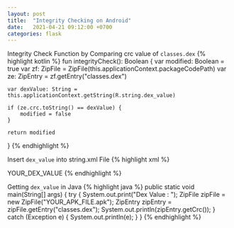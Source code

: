 ```yaml
---
layout: post
title:  "Integrity Checking on Android"
date:   2021-04-21 09:12:00 +0700
categories: flask
---
```


Integrity Check Function by Comparing crc value of `classes.dex`
{% highlight kotlin %}
fun integrityCheck(): Boolean {
    var modified: Boolean = true
    var zf: ZipFile = ZipFile(this.applicationContext.packageCodePath)
    var ze: ZipEntry = zf.getEntry("classes.dex")

    var dexValue: String = this.applicationContext.getString(R.string.dex_value)

    if (ze.crc.toString() == dexValue) {
        modified = false
    }

    return modified
}
{% endhighlight %}

Insert `dex_value` into string.xml File
{% highlight xml %}
<?xml version="1.0" encoding="utf-8"?>
<resources>
    <string name="dex_value">YOUR_DEX_VALUE</string>
</resources>
{% endhighlight %}

Getting `dex_value` in Java
{% highlight java %}
public static void main(String[] args) {
    try {
        System.out.print("Dex Value : ");
        ZipFile zipFile = new ZipFile("YOUR_APK_FILE.apk");
        ZipEntry zipEntry = zipFile.getEntry("classes.dex");
        System.out.println(zipEntry.getCrc());
    } catch (Exception e) {
        System.out.println(e);
    }
}
{% endhighlight %}